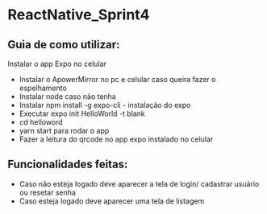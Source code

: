 # ReactNative_Sprint4
## Guia de como utilizar:

Instalar o app Expo no celular
 - Instalar o  ApowerMirror no pc e celular caso queira fazer o espelhamento
 - Instalar node caso não tenha
 - Instalar npm install -g expo-cli - instalação do expo
 - Executar expo init HelloWorld -t blank
- cd helloword
-  yarn start para rodar o app
- Fazer a leitura do qrcode no app expo instalado no celular


## Funcionalidades feitas:
- Caso não esteja logado deve aparecer a tela de login/ cadastrar usuário ou resetar senha
- Caso esteja logado deve aparecer uma tela de listagem
